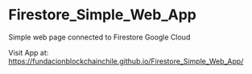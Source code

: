 # Firestore_Simple_Web_App
Simple web page connected to Firestore Google Cloud 

Visit App at:
https://fundacionblockchainchile.github.io/Firestore_Simple_Web_App/
